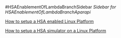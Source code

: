 #HSAEnablementOfLambdaBranchSidebar
*Sidebar for HSAEnablementOfLambdaBranchAparapi*

[How to setup a HSA enabled Linux Platform](HowtosetupaHSAenabledLinuxPlatform.md)

[How to setup a HSA simulator on a Linux Platform](HowtosetupaHSAsimulatoronaLinuxPlatform.md)
